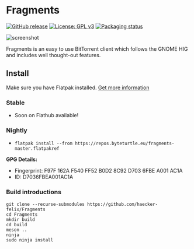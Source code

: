 # Fragments
[![GitHub release](https://img.shields.io/github/release/haecker-felix/fragments.svg)](https://github.com/haecker-felix/Fragments/releases/)
[![License: GPL v3](https://img.shields.io/badge/License-GPL%20v3-blue.svg)](https://www.gnu.org/licenses/gpl-3.0)
[![Packaging status](https://repology.org/badge/tiny-repos/fragments.svg)](https://repology.org/metapackage/fragments)

![screenshot](https://github.com/haecker-felix/Fragments/blob/master/data/screenshots/1.png)
    
Fragments is an easy to use BitTorrent client which follows the GNOME HIG and includes well thought-out features.

## Install
Make sure you have Flatpak installed. [Get more information](http://flatpak.org/getting.html)

### Stable
* Soon on Flathub available! 

### Nightly
* ``flatpak install --from https://repos.byteturtle.eu/fragments-master.flatpakref``

**GPG Details:**
* Fingerprint:  F97F 162A F540 FF52 B0D2 8C92 D703 6FBE A001 AC1A
* ID: D7036FBEA001AC1A

### Build introductions
```
git clone --recurse-submodules https://github.com/haecker-felix/Fragments
cd Fragments
mkdir build
cd build
meson ..
ninja
sudo ninja install
```
